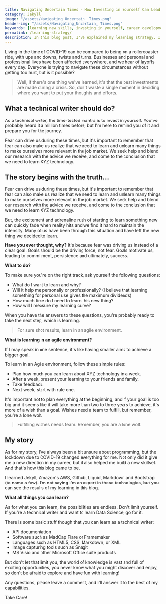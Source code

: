 ```yaml
---
title: Navigating Uncertain Times - How Investing in Yourself Can Lead to Success
category: Jekyll
image: "/assets/Navigating_Uncertain_ Times.png"
header-img: "/assets/Navigating_Uncertain_ Times.png"
keywords: [learning new skills, investing in yourself, career development, job market relevance, agile learning environment, overcoming fear, motivation and commitment, learning during a crisis, personal and professional growth, COVID-19 and career impact]
permalink: /learning-strategy/
description: In this blog post, I've explained my learning strategy. I've been following this strategy for quite some time now, and the results are just amazing. I like to call it "Learning in an agile environment." I'm sure it will help you in learning something useful in these trying times.
---
```


Living in the time of COVID-19 can be compared to being on a rollercoaster ride, with ups and downs, twists and turns. Businesses and personal and professional lives have been affected everywhere, and we hear of layoffs every day. Everyone is trying to navigate these circumstances without getting too hurt, but is it possible?

> Well, if there's one thing we've learned, it's that the best investments are made during a crisis. So, don't waste a single moment in deciding where you want to put your thoughts and efforts.

## What a technical writer should do?

As a technical writer, the time-tested mantra is to invest in yourself. You've probably heard it a million times before, but I'm here to remind you of it and prepare you for the journey.

Fear can drive us during these times, but it's important to remember that fear can also make us realize that we need to learn and unlearn many things to make ourselves more relevant in the job market. We seek help and blend our research with the advice we receive, and come to the conclusion that we need to learn XYZ technology.

## The story begins with the truth...

Fear can drive us during these times, but it's important to remember that fear can also make us realize that we need to learn and unlearn many things to make ourselves more relevant in the job market. We seek help and blend our research with the advice we receive, and come to the conclusion that we need to learn XYZ technology.

But, the excitement and adrenaline rush of starting to learn something new can quickly fade when reality hits and we find it hard to maintain the intensity. Many of us have been through this situation and have left the new thing we decided to learn.

**Have you ever thought, why?**
It's because fear was driving us instead of a clear goal. Goals should be the driving force, not fear. Goals motivate us, leading to commitment, persistence and ultimately, success.

**What to do?**

To make sure you're on the right track, ask yourself the following questions:

* What do I want to learn and why?
* Will it help me personally or professionally? (I believe that learning something for personal use gives the maximum dividends)
* How much time do I need to learn this new thing?
* How will I measure my learning curve?

When you have the answers to these questions, you're probably ready to take the next step, which is learning.

> For sure shot results, learn in an agile environment.

**What is learning in an agile environment?**

If I may speak in one sentence, it's like having smaller aims to achieve a bigger goal.

To learn in an Agile environment, follow these simple rules:

* Plan how much you can learn about XYZ technology in a week.
* After a week, present your learning to your friends and family.
* Take feedback.
* Next week, start with rule one.

It's important not to plan everything at the beginning, and if your goal is too big and it seems like it will take more than two to three years to achieve, it's more of a wish than a goal. Wishes need a team to fulfill, but remember, you're a lone wolf.

> Fulfilling wishes needs team. Remember, you are a lone wolf.

## My story

As for my story, I've always been a bit unsure about programming, but the lockdown due to COVID-19 changed everything for me. Not only did it give me a new direction in my career, but it also helped me build a new skillset. And that's how this blog came to be.

I learned Jekyll, Amazon's AWS, Github, Liquid, Markdown and Bootstrap (to name a few). I'm not saying I'm an expert in these technologies, but you can see the results of my learning in this blog.

**What all things you can learn?**

As for what you can learn, the possibilities are endless. Don't limit yourself. If you're a technical writer and want to learn Data Science, go for it.

There is some basic stuff though that you can learn as a technical writer:

 - API documentation
 - Software such as MadCap Flare or Framemaker
 - Languages such as HTML5, CSS, Markdown, or XML
 - Image capturing tools such as Snagit
 - MS Visio and other Microsoft Office suite products
   
But don't let that limit you, the world of knowledge is vast and full of exciting opportunities, you never know what you might discover and enjoy, so don't be afraid to explore and have fun with learning!

Any questions, please leave a comment, and I'll answer it to the best of my capabilities.

Take Care!